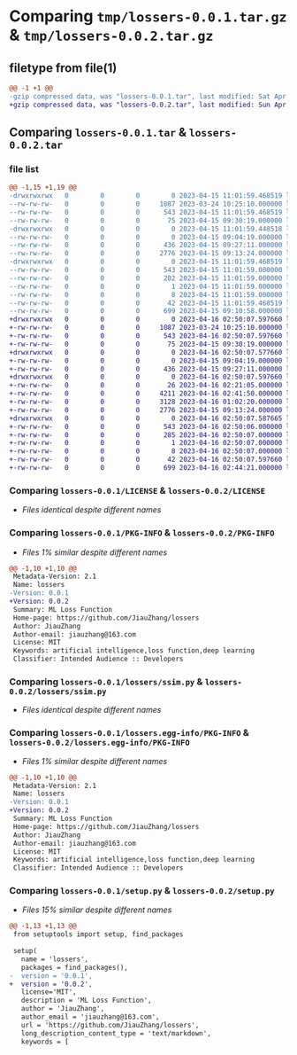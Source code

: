 # Comparing `tmp/lossers-0.0.1.tar.gz` & `tmp/lossers-0.0.2.tar.gz`

## filetype from file(1)

```diff
@@ -1 +1 @@
-gzip compressed data, was "lossers-0.0.1.tar", last modified: Sat Apr 15 11:01:59 2023, max compression
+gzip compressed data, was "lossers-0.0.2.tar", last modified: Sun Apr 16 02:50:07 2023, max compression
```

## Comparing `lossers-0.0.1.tar` & `lossers-0.0.2.tar`

### file list

```diff
@@ -1,15 +1,19 @@
-drwxrwxrwx   0        0        0        0 2023-04-15 11:01:59.468519 lossers-0.0.1/
--rw-rw-rw-   0        0        0     1087 2023-03-24 10:25:10.000000 lossers-0.0.1/LICENSE
--rw-rw-rw-   0        0        0      543 2023-04-15 11:01:59.468519 lossers-0.0.1/PKG-INFO
--rw-rw-rw-   0        0        0       75 2023-04-15 09:30:19.000000 lossers-0.0.1/README.md
-drwxrwxrwx   0        0        0        0 2023-04-15 11:01:59.448518 lossers-0.0.1/lossers/
--rw-rw-rw-   0        0        0        0 2023-04-15 09:04:19.000000 lossers-0.0.1/lossers/__init__.py
--rw-rw-rw-   0        0        0      436 2023-04-15 09:27:11.000000 lossers-0.0.1/lossers/clip.py
--rw-rw-rw-   0        0        0     2776 2023-04-15 09:13:24.000000 lossers-0.0.1/lossers/ssim.py
-drwxrwxrwx   0        0        0        0 2023-04-15 11:01:59.468519 lossers-0.0.1/lossers.egg-info/
--rw-rw-rw-   0        0        0      543 2023-04-15 11:01:59.000000 lossers-0.0.1/lossers.egg-info/PKG-INFO
--rw-rw-rw-   0        0        0      202 2023-04-15 11:01:59.000000 lossers-0.0.1/lossers.egg-info/SOURCES.txt
--rw-rw-rw-   0        0        0        1 2023-04-15 11:01:59.000000 lossers-0.0.1/lossers.egg-info/dependency_links.txt
--rw-rw-rw-   0        0        0        8 2023-04-15 11:01:59.000000 lossers-0.0.1/lossers.egg-info/top_level.txt
--rw-rw-rw-   0        0        0       42 2023-04-15 11:01:59.468519 lossers-0.0.1/setup.cfg
--rw-rw-rw-   0        0        0      699 2023-04-15 09:10:58.000000 lossers-0.0.1/setup.py
+drwxrwxrwx   0        0        0        0 2023-04-16 02:50:07.597660 lossers-0.0.2/
+-rw-rw-rw-   0        0        0     1087 2023-03-24 10:25:10.000000 lossers-0.0.2/LICENSE
+-rw-rw-rw-   0        0        0      543 2023-04-16 02:50:07.597660 lossers-0.0.2/PKG-INFO
+-rw-rw-rw-   0        0        0       75 2023-04-15 09:30:19.000000 lossers-0.0.2/README.md
+drwxrwxrwx   0        0        0        0 2023-04-16 02:50:07.577660 lossers-0.0.2/lossers/
+-rw-rw-rw-   0        0        0        0 2023-04-15 09:04:19.000000 lossers-0.0.2/lossers/__init__.py
+-rw-rw-rw-   0        0        0      436 2023-04-15 09:27:11.000000 lossers-0.0.2/lossers/clip.py
+drwxrwxrwx   0        0        0        0 2023-04-16 02:50:07.597660 lossers-0.0.2/lossers/lpips/
+-rw-rw-rw-   0        0        0       26 2023-04-16 02:21:05.000000 lossers-0.0.2/lossers/lpips/__init__.py
+-rw-rw-rw-   0        0        0     4211 2023-04-16 02:41:50.000000 lossers-0.0.2/lossers/lpips/lpips.py
+-rw-rw-rw-   0        0        0     3128 2023-04-16 01:02:20.000000 lossers-0.0.2/lossers/lpips/pretrained_model.py
+-rw-rw-rw-   0        0        0     2776 2023-04-15 09:13:24.000000 lossers-0.0.2/lossers/ssim.py
+drwxrwxrwx   0        0        0        0 2023-04-16 02:50:07.587665 lossers-0.0.2/lossers.egg-info/
+-rw-rw-rw-   0        0        0      543 2023-04-16 02:50:06.000000 lossers-0.0.2/lossers.egg-info/PKG-INFO
+-rw-rw-rw-   0        0        0      285 2023-04-16 02:50:07.000000 lossers-0.0.2/lossers.egg-info/SOURCES.txt
+-rw-rw-rw-   0        0        0        1 2023-04-16 02:50:07.000000 lossers-0.0.2/lossers.egg-info/dependency_links.txt
+-rw-rw-rw-   0        0        0        8 2023-04-16 02:50:07.000000 lossers-0.0.2/lossers.egg-info/top_level.txt
+-rw-rw-rw-   0        0        0       42 2023-04-16 02:50:07.597660 lossers-0.0.2/setup.cfg
+-rw-rw-rw-   0        0        0      699 2023-04-16 02:44:21.000000 lossers-0.0.2/setup.py
```

### Comparing `lossers-0.0.1/LICENSE` & `lossers-0.0.2/LICENSE`

 * *Files identical despite different names*

### Comparing `lossers-0.0.1/PKG-INFO` & `lossers-0.0.2/PKG-INFO`

 * *Files 1% similar despite different names*

```diff
@@ -1,10 +1,10 @@
 Metadata-Version: 2.1
 Name: lossers
-Version: 0.0.1
+Version: 0.0.2
 Summary: ML Loss Function
 Home-page: https://github.com/JiauZhang/lossers
 Author: JiauZhang
 Author-email: jiauzhang@163.com
 License: MIT
 Keywords: artificial intelligence,loss function,deep learning
 Classifier: Intended Audience :: Developers
```

### Comparing `lossers-0.0.1/lossers/ssim.py` & `lossers-0.0.2/lossers/ssim.py`

 * *Files identical despite different names*

### Comparing `lossers-0.0.1/lossers.egg-info/PKG-INFO` & `lossers-0.0.2/lossers.egg-info/PKG-INFO`

 * *Files 1% similar despite different names*

```diff
@@ -1,10 +1,10 @@
 Metadata-Version: 2.1
 Name: lossers
-Version: 0.0.1
+Version: 0.0.2
 Summary: ML Loss Function
 Home-page: https://github.com/JiauZhang/lossers
 Author: JiauZhang
 Author-email: jiauzhang@163.com
 License: MIT
 Keywords: artificial intelligence,loss function,deep learning
 Classifier: Intended Audience :: Developers
```

### Comparing `lossers-0.0.1/setup.py` & `lossers-0.0.2/setup.py`

 * *Files 15% similar despite different names*

```diff
@@ -1,13 +1,13 @@
 from setuptools import setup, find_packages
 
 setup(
   name = 'lossers',
   packages = find_packages(),
-  version = '0.0.1',
+  version = '0.0.2',
   license='MIT',
   description = 'ML Loss Function',
   author = 'JiauZhang',
   author_email = 'jiauzhang@163.com',
   url = 'https://github.com/JiauZhang/lossers',
   long_description_content_type = 'text/markdown',
   keywords = [
```

